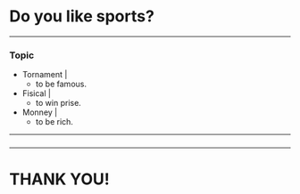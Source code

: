 # Do you like sports?
---

### Topic

- Tornament |
  - to be famous.
- Fisical |
  - to win prise.
- Monney |
  - to be rich.

---

### 

---

# THANK YOU!
